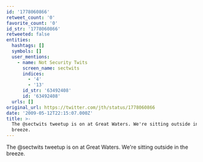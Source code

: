 ```yaml
---
id: '1778060866'
retweet_count: '0'
favorite_count: '0'
id_str: '1778060866'
retweeted: false
entities:
  hashtags: []
  symbols: []
  user_mentions:
    - name: Not Security Twits
      screen_name: sectwits
      indices:
        - '4'
        - '13'
      id_str: '63492408'
      id: '63492408'
  urls: []
original_url: https://twitter.com/jth/status/1778060866
date: '2009-05-12T22:15:07.000Z'
title: >-
  The @sectwits tweetup is on at Great Waters. We're sitting outside in the
  breeze.
---
```


The @sectwits tweetup is on at Great Waters. We're sitting outside in the breeze.